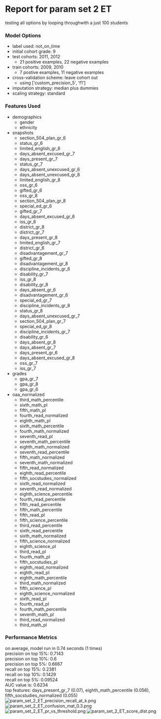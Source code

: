 # Report for param set 2 ET
testing all options by looping throughwith a just 100 students

### Model Options
* label used: not_on_time
* initial cohort grade: 9
* test cohorts: 2011, 2012
	 * 21 positive examples, 22 negative examples
* train cohorts: 2009, 2010
	 * 7 postive examples, 11 negative examples
* cross-validation scheme: leave cohort out
	 * using ['custom_precision_5', 'f1']
* imputation strategy: median plus dummies
* scaling strategy: standard

### Features Used
* demographics
	 * gender
	 * ethnicity
* snapshots
	 * section_504_plan_gr_6
	 * status_gr_6
	 * limited_english_gr_6
	 * days_absent_excused_gr_7
	 * days_present_gr_7
	 * status_gr_7
	 * days_absent_unexcused_gr_6
	 * days_absent_unexcused_gr_8
	 * limited_english_gr_8
	 * oss_gr_6
	 * gifted_gr_6
	 * oss_gr_8
	 * section_504_plan_gr_8
	 * special_ed_gr_6
	 * gifted_gr_7
	 * days_absent_excused_gr_6
	 * iss_gr_6
	 * district_gr_8
	 * district_gr_7
	 * days_present_gr_8
	 * limited_english_gr_7
	 * district_gr_6
	 * disadvantagement_gr_7
	 * gifted_gr_8
	 * disadvantagement_gr_8
	 * discipline_incidents_gr_6
	 * disability_gr_7
	 * iss_gr_8
	 * disability_gr_8
	 * days_absent_gr_6
	 * disadvantagement_gr_6
	 * special_ed_gr_7
	 * discipline_incidents_gr_8
	 * status_gr_8
	 * days_absent_unexcused_gr_7
	 * section_504_plan_gr_7
	 * special_ed_gr_8
	 * discipline_incidents_gr_7
	 * disability_gr_6
	 * days_absent_gr_8
	 * days_absent_gr_7
	 * days_present_gr_6
	 * days_absent_excused_gr_8
	 * oss_gr_7
	 * iss_gr_7
* grades
	 * gpa_gr_7
	 * gpa_gr_8
	 * gpa_gr_6
* oaa_normalized
	 * third_math_percentile
	 * sixth_math_pl
	 * fifth_math_pl
	 * fourth_read_normalized
	 * eighth_math_pl
	 * sixth_math_percentile
	 * fourth_math_normalized
	 * seventh_read_pl
	 * seventh_math_percentile
	 * eighth_math_normalized
	 * seventh_read_percentile
	 * fifth_math_normalized
	 * seventh_math_normalized
	 * fifth_read_normalized
	 * eighth_read_percentile
	 * fifth_socstudies_normalized
	 * sixth_read_normalized
	 * seventh_read_normalized
	 * eighth_science_percentile
	 * fourth_read_percentile
	 * fifth_read_percentile
	 * fifth_math_percentile
	 * fifth_read_pl
	 * fifth_science_percentile
	 * third_read_percentile
	 * sixth_read_percentile
	 * sixth_math_normalized
	 * fifth_science_normalized
	 * eighth_science_pl
	 * third_read_pl
	 * fourth_math_pl
	 * fifth_socstudies_pl
	 * eighth_read_normalized
	 * eighth_read_pl
	 * eighth_math_percentile
	 * third_math_normalized
	 * fifth_science_pl
	 * eighth_science_normalized
	 * sixth_read_pl
	 * fourth_read_pl
	 * fourth_math_percentile
	 * seventh_math_pl
	 * third_read_normalized
	 * third_math_pl

### Performance Metrics
on average, model run in 0.74 seconds (1 times) <br/>precision on top 15%: 0.7143 <br/>precision on top 10%: 0.6 <br/>precision on top 5%: 0.6667 <br/>recall on top 15%: 0.2381 <br/>recall on top 10%: 0.1429 <br/>recall on top 5%: 0.09524 <br/>AUC value is: 0.6234 <br/>top features: days_present_gr_7 (0.07), eighth_math_percentile (0.056), fifth_socstudies_normalized (0.055)
![param_set_2_ET_precision_recall_at_k.png](figs/param_set_2_ET_precision_recall_at_k.png)
![param_set_2_ET_confusion_mat_0.3.png](figs/param_set_2_ET_confusion_mat_0.3.png)
![param_set_2_ET_pr_vs_threshold.png](figs/param_set_2_ET_pr_vs_threshold.png)
![param_set_2_ET_score_dist.png](figs/param_set_2_ET_score_dist.png)
